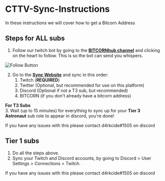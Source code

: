 # CTTV-Sync-Instructions
In these instructions we will cover how to get a Bitcorn Address

## Steps for ALL subs 
1. Follow our twitch bot by going to the [**BITCORNhub channel**](https://www.twitch.tv/bitcornhub) and clicking on the heart to follow. This is so the bot can send you whispers.

![Follow Button](https://bitcornsyncstorage.blob.core.windows.net/sync/follow.png)

2. Go to the [**Sync Website**](https://bitcornsync.com/) and sync in this order:
    1. Twitch (**REQUIRED**)
    2. Twitter (Optional, but recommended for use on this platform)
    3. Discord (Optional if not a T3 sub, but recommended)
    4. BITCORN (if you don't already have a bitcorn address)
    
**For T3 Subs**  
3. Wait (up to 15 minutes) for everything to sync up for your **Tier 3 Astronaut** sub role to appear in discord, you're done!

If you have any issues with this please contact d4rkcide#1505 on discord

## Tier 1 subs
1. Do all the steps above.
2. Sync your Twitch and Discord accounts, by going to Discord > User Settings > Connections > Twitch.

If you have any issues with this please contact d4rkcide#1505 on discord
